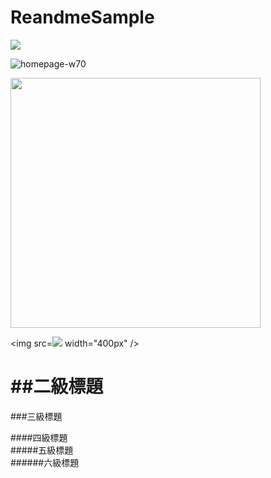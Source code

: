 # ReandmeSample
[![](https://play.google.com/intl/en_us/badges/images/generic/en_badge_web_generic.png?hl=zh-tw)](https://play.google.com/store/apps/details?id=com.sean.green)

![homepage-w70](https://user-images.githubusercontent.com/77279829/123379682-0f7a2680-d5c1-11eb-9761-3fad81611e56.png)

<img src=https://user-images.githubusercontent.com/77279829/123379682-0f7a2680-d5c1-11eb-9761-3fad81611e56.png width="400px" />

<img src=[![](https://play.google.com/intl/en_us/badges/images/generic/en_badge_web_generic.png?hl=zh-tw)](https://play.google.com/store/apps/details?id=com.sean.green) width="400px" />




##二級標題
====
###三級標題  

####四級標題  
#####五級標題  
######六級標題  
